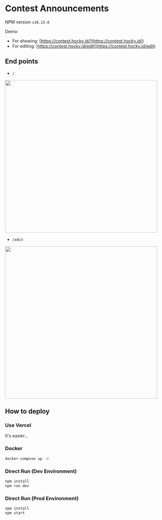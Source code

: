 # Contest Announcements

NPM version `v18.15.0`  

Demo:
- For showing: [https://contest.hocky.id/](https://contest.hocky.id/)
- For editing: [https://contest.hocky.id/edit](https://contest.hocky.id/edit)

## End points

- `/`

<img src="https://github.com/hockyy/contest-announcement/assets/19528709/cb65b0e6-1c5b-4776-aa59-4a36ba5305f6" width="500px">

- `/edit`

<img src="https://github.com/hockyy/contest-announcement/assets/19528709/649eb672-4f1d-4bd2-be31-bfa6b7373848" width="500px">

## How to deploy

### Use Vercel

It's easier...

### Docker

```bash
docker-compose up -d
```

### Direct Run (Dev Environment)

```bash
npm install
npm run dev
```

### Direct Run (Prod Environment)

```bash
npm install
npm start
```
